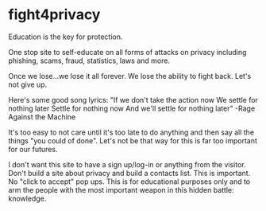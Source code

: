 # fight4privacy

Education is the key for protection. 

One stop site to self-educate on all forms of attacks on privacy including phishing, scams, fraud, statistics, laws and more.


Once we lose...we lose it all forever. 
We lose the ability to fight back.
Let's not give up.

Here's some good song lyrics:
"If we don't take the action now
We settle for nothing later
Settle for nothing now
And we'll settle for nothing later"
-Rage Against the Machine

It's too easy to not care until it's too late to do anything and then say all the things "you could of done". Let's not be that way for this is far too important for our futures. 

I don't want this site to have a sign up/log-in or anything from the visitor. Don't build a site about privacy and build a contacts list. This is important. No "click to accept" pop ups. This is for educational purposes only and to arm the people with the most important weapon in this hidden battle: knowledge. 
